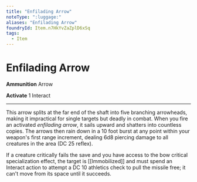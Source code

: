 ```yaml
---
title: "Enfilading Arrow"
noteType: ":luggage:"
aliases: "Enfilading Arrow"
foundryId: Item.n7HkYvZaZplD6xSq
tags:
  - Item
---
```


# Enfilading Arrow

**Ammunition** Arrow

**Activate** 1 Interact

* * *

This arrow splits at the far end of the shaft into five branching arrowheads, making it impractical for single targets but deadly in combat. When you fire an activated _enfilading arrow_, it sails upward and shatters into countless copies. The arrows then rain down in a 10 foot burst at any point within your weapon's first range increment, dealing 6d8 piercing damage to all creatures in the area (DC 25 reflex).

If a creature critically fails the save and you have access to the bow critical specialization effect, the target is [[Immobilized]] and must spend an Interact action to attempt a DC 10 athletics check to pull the missile free; it can't move from its space until it succeeds.
